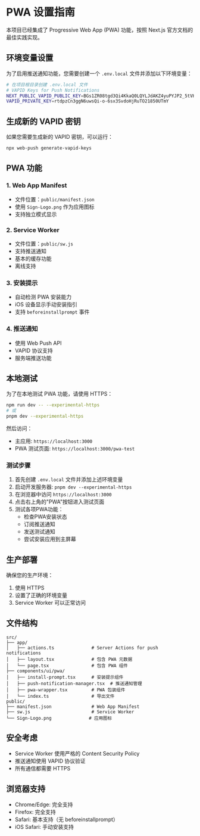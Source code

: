# PWA 设置指南

本项目已经集成了 Progressive Web App (PWA) 功能，按照 Next.js 官方文档的最佳实践实现。

## 环境变量设置

为了启用推送通知功能，您需要创建一个 `.env.local` 文件并添加以下环境变量：

```bash
# 在项目根目录创建 .env.local 文件
# VAPID Keys for Push Notifications
NEXT_PUBLIC_VAPID_PUBLIC_KEY=BGs1ZR08tgd3Qi4KkaQ0LQYLJdAKZ4yuPYJP2_5tVH5TSz_s_-m3wWKsVIyAjE0UVdFUNQAt-fMeELYEoTuiJLs
VAPID_PRIVATE_KEY=rtdpzCn3ggN6uwsQi-o-6sx3SvdoHjRuTO21850UTmY
```

## 生成新的 VAPID 密钥

如果您需要生成新的 VAPID 密钥，可以运行：

```bash
npx web-push generate-vapid-keys
```

## PWA 功能

### 1. Web App Manifest
- 文件位置：`public/manifest.json`
- 使用 `Sign-Logo.png` 作为应用图标
- 支持独立模式显示

### 2. Service Worker
- 文件位置：`public/sw.js`
- 支持推送通知
- 基本的缓存功能
- 离线支持

### 3. 安装提示
- 自动检测 PWA 安装能力
- iOS 设备显示手动安装指引
- 支持 `beforeinstallprompt` 事件

### 4. 推送通知
- 使用 Web Push API
- VAPID 协议支持
- 服务端推送功能

## 本地测试

为了在本地测试 PWA 功能，请使用 HTTPS：

```bash
npm run dev -- --experimental-https
# 或
pnpm dev --experimental-https
```

然后访问：
- 主应用: `https://localhost:3000`
- PWA 测试页面: `https://localhost:3000/pwa-test`

### 测试步骤

1. 首先创建 `.env.local` 文件并添加上述环境变量
2. 启动开发服务器: `pnpm dev --experimental-https`
3. 在浏览器中访问 `https://localhost:3000`
4. 点击右上角的"PWA"按钮进入测试页面
5. 测试各项PWA功能：
   - 检查PWA安装状态
   - 订阅推送通知
   - 发送测试通知
   - 尝试安装应用到主屏幕

## 生产部署

确保您的生产环境：
1. 使用 HTTPS
2. 设置了正确的环境变量
3. Service Worker 可以正常访问

## 文件结构

```
src/
├── app/
│   ├── actions.ts              # Server Actions for push notifications
│   ├── layout.tsx              # 包含 PWA 元数据
│   └── page.tsx                # 包含 PWA 组件
├── components/ui/pwa/
│   ├── install-prompt.tsx      # 安装提示组件
│   ├── push-notification-manager.tsx  # 推送通知管理
│   ├── pwa-wrapper.tsx         # PWA 包装组件
│   └── index.ts                # 导出文件
public/
├── manifest.json               # Web App Manifest
├── sw.js                       # Service Worker
└── Sign-Logo.png              # 应用图标
```

## 安全考虑

- Service Worker 使用严格的 Content Security Policy
- 推送通知使用 VAPID 协议验证
- 所有通信都需要 HTTPS

## 浏览器支持

- Chrome/Edge: 完全支持
- Firefox: 完全支持
- Safari: 基本支持（无 beforeinstallprompt）
- iOS Safari: 手动安装支持 